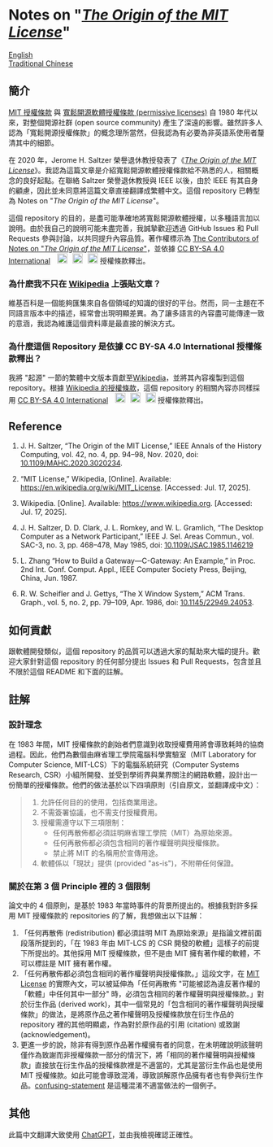# Notes on "[_The Origin of the MIT License_](https://ieeexplore.ieee.org/abstract/document/9263265)"

[English](README.en.md) \
[Traditional Chinese](README.zh-hant.md)

## 簡介

[MIT 授權條款](https://zh.wikipedia.org/wiki/MIT%E8%A8%B1%E5%8F%AF%E8%AD%89) 與 [寬鬆開源軟體授權條款 (permissive licenses)](https://zh.wikipedia.org/wiki/%E5%AF%AC%E5%AE%B9%E5%BC%8F%E8%87%AA%E7%94%B1%E8%BB%9F%E9%AB%94%E6%8E%88%E6%AC%8A%E6%A2%9D%E6%AC%BE) 自 1980 年代以來，對整個開源社群 (open source community) 產生了深遠的影響。雖然許多人認為「寬鬆開源授權條款」的概念理所當然，但我認為有必要為非英語系使用者釐清其中的細節。

在 2020 年，Jerome H. Saltzer 榮譽退休教授發表了《[_The Origin of the MIT License_](https://ieeexplore.ieee.org/abstract/document/9263265)》。我認為這篇文章是介紹寬鬆開源軟體授權條款給不熟悉的人，相關概念的良好起點。在聯絡 Saltzer 榮譽退休教授與 IEEE 以後，由於 IEEE 有其自身的顧慮，因此並未同意將這篇文章直接翻譯成繁體中文。這個 repository 已轉型為 Notes on "_The Origin of the MIT License_"。

這個 repository 的目的，是盡可能準確地將寬鬆開源軟體授權，以多種語言加以說明。由於我自己的說明可能未盡完善，我誠摯歡迎透過 GitHub Issues 和 Pull Requests 參與討論，以共同提升內容品質。著作權標示為 [The Contributors of Notes on "_The Origin of the MIT License_"](https://github.com/chhsiao1981/notes-on-the-origin-of-the-mit-license/graphs/contributors)，並依據 [CC BY-SA 4.0 International](https://creativecommons.org/licenses/by-sa/4.0/deed.zh-hant) <img src="https://mirrors.creativecommons.org/presskit/icons/cc.svg" style="width:20px;height:20px;margin-left:10px;"><img src="https://mirrors.creativecommons.org/presskit/icons/by.svg" style="width:20px;height:20px;margin-left:10px;"><img src="https://mirrors.creativecommons.org/presskit/icons/sa.svg" alt="" style="width:20px;height:20px;margin-left:10px;"> 授權條款釋出。

### 為什麽我不只在 [Wikipedia](https://zh.wikipedia.org/wiki/MIT%E8%A8%B1%E5%8F%AF%E8%AD%89#%E8%B5%B7%E6%BA%90) 上張貼文章？
維基百科是一個能夠匯集來自各個領域的知識的很好的平台。然而，同一主題在不同語言版本中的描述，經常會出現明顯差異。為了讓多語言的內容盡可能傳達一致的意涵，我認為維護這個資料庫是最直接的解決方式。

### 為什麼這個 Repository 是依據 CC BY-SA 4.0 International 授權條款釋出？
我將 "起源" 一節的繁體中文版本貢獻至[Wikipedia](https://zh.wikipedia.org/wiki/MIT%E8%A8%B1%E5%8F%AF%E8%AD%89#%E8%B5%B7%E6%BA%90)，並將其內容複製到這個 repository。根據 [Wikipedia 的授權條款](https://foundation.wikimedia.org/wiki/Policy:Terms_of_Use#7._Licensing_of_Content)，這個 repository 的相關內容亦同樣採用 [CC BY-SA 4.0 International](https://creativecommons.org/licenses/by-sa/4.0/deed.en) <img src="https://mirrors.creativecommons.org/presskit/icons/cc.svg" style="width:20px;height:20px;margin-left:10px;"><img src="https://mirrors.creativecommons.org/presskit/icons/by.svg" style="width:20px;height:20px;margin-left:10px;"><img src="https://mirrors.creativecommons.org/presskit/icons/sa.svg" alt="" style="width:20px;height:20px;margin-left:10px;"> 授權條款釋出。

## Reference
1. J. H. Saltzer, “The Origin of the MIT License,” IEEE Annals of the History Computing, vol. 42, no. 4, pp. 94–98, Nov. 2020, doi: [10.1109/MAHC.2020.3020234](https://doi.org/10.1109/MAHC.2020.3020234).

2. “MIT License,” Wikipedia, \[Online\]. Available: https://en.wikipedia.org/wiki/MIT_License. \[Accessed: Jul. 17, 2025\].

3. Wikipedia. \[Online\]. Available: https://www.wikipedia.org. \[Accessed: Jul. 17, 2025\].

4. J. H. Saltzer, D. D. Clark, J. L. Romkey, and
W. L. Gramlich, “The Desktop Computer as a
Network Participant,” IEEE J. Sel. Areas Commun.,
vol. SAC-3, no. 3, pp. 468–478, May 1985, doi: [10.1109/JSAC.1985.1146219](https://doi.org/10.1109/JSAC.1985.1146219)

5. L. Zhang “How to Build a Gateway—C-Gateway: An
Example,” in Proc. 2nd Int. Conf. Comput. Appl., IEEE
Computer Society Press, Beijing, China, Jun. 1987.

6. R. W. Scheifler and J. Gettys, “The X Window System,” ACM Trans. Graph., vol. 5, no. 2, pp. 79–109, Apr. 1986, doi: [10.1145/22949.24053](https://doi.org/10.1145/22949.24053).

## 如何貢獻
跟軟體開發類似，這個 repository 的品質可以透過大家的幫助來大幅的提升。歡迎大家針對這個 repository 的任何部分提出 Issues 和 Pull Requests，包含並且不限於這個 README 和下面的註解。

## 註解

### 設計理念
在 1983 年間，MIT 授權條款的創始者們意識到收取授權費用將會導致耗時的協商過程。因此，他們為數個由麻省理工學院電腦科學實驗室（MIT Laboratory for Computer Science, MIT-LCS）下的電腦系統研究（Computer Systems Research, CSR）小組所開發、並受到學術界與業界關注的網路軟體，設計出一份簡單的授權條款。他們的做法基於以下四項原則（引自原文，並翻譯成中文）：

> 1. 允許任何目的的使用，包括商業用途。
> 2. 不需簽署協議，也不需支付授權費用。
> 3. 授權需遵守以下三項限制：
>    * 任何再散佈都必須註明麻省理工學院（MIT）為原始來源。
>    * 任何再散佈都必須包含相同的著作權聲明與授權條款。
>    * 禁止將 MIT 的名稱用於宣傳用途。
> 4. 軟體係以「現狀」提供 (provided "as-is")，不附帶任何保證。

### 關於在第 3 個 Principle 裡的 3 個限制
論文中的 4 個原則，是基於 1983 年當時事件的背景所提出的。根據我對許多採用 MIT 授權條款的 repositories 的了解，我想做出以下註解：

1. 「任何再散佈 (redistribution) 都必須註明 MIT 為原始來源」是指論文裡前面段落所提到的，「在 1983 年由 MIT-LCS 的 CSR 開發的軟體」這樣子的前提下所提出的。其他採用 MIT 授權條款，但不是由 MIT 擁有著作權的軟體，不可以標註是 MIT 擁有著作權。
2. 「任何再散佈都必須包含相同的著作權聲明與授權條款。」這段文字，在 [MIT License](https://opensource.org/license/mit) 的實際內文，可以被延伸為「任何再散佈 "可能被認為違反著作權的「軟體」中任何其中一部分" 時，必須包含相同的著作權聲明與授權條款。」對於衍生作品 (derived work)，其中一個常見的「包含相同的著作權聲明與授權條款」的做法，是將原作品之著作權聲明及授權條款放在衍生作品的 repository 裡的其他明顯處，作為對於原作品的引用 (citation) 或致謝 (acknowledgement)。
3. 更進一步的說，除非有得到原作品著作權擁有者的同意，在未明確說明該聲明僅作為致謝而非授權條款一部分的情況下，將「相同的著作權聲明與授權條款」直接放在衍生作品的授權條款裡是不適當的，尤其是當衍生作品也是使用 MIT 授權條款。如此可能會導致混淆，導致誤解原作品擁有者也有參與衍生作品。[confusing-statement](misc/confusing-statement.zh-hant) 是這種混淆不適當做法的一個例子。

## 其他
此篇中文翻譯大致使用 [ChatGPT](https://chatgpt.com/share/687adec1-a364-8002-ac18-99ad9b272ccf)，並由我檢視確認正確性。
